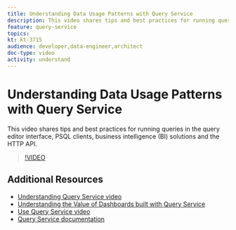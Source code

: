 ```yaml
---
title: Understanding Data Usage Patterns with Query Service
description: This video shares tips and best practices for running queries in the query editor interface, PSQL clients, business intelligence (BI) solutions and the HTTP API.
feature: query-service
topics:
kt: kt-3715
audience: developer,data-engineer,architect
doc-type: video
activity: understand
---
```


# Understanding Data Usage Patterns with Query Service

This video shares tips and best practices for running queries in the query editor interface, PSQL clients, business intelligence (BI) solutions and the HTTP API.

>[!VIDEO](https://video.tv.adobe.com/v/29811?quality=12)

## Additional Resources

* [Understanding Query Service video](understanding-query-service.md)
* [Understanding the Value of Dashboards built with Query Service](understanding-the-value-of-dashboards-built-with-query-service.md)
* [Use Query Service video](use-query-service.md)
* [Query Service documentation](https://www.adobe.io/apis/experienceplatform/home/services/query-service/query-service.html)
